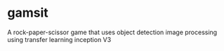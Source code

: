 # gamsit
A rock-paper-scissor game that uses object detection image processing using transfer learning inception V3
